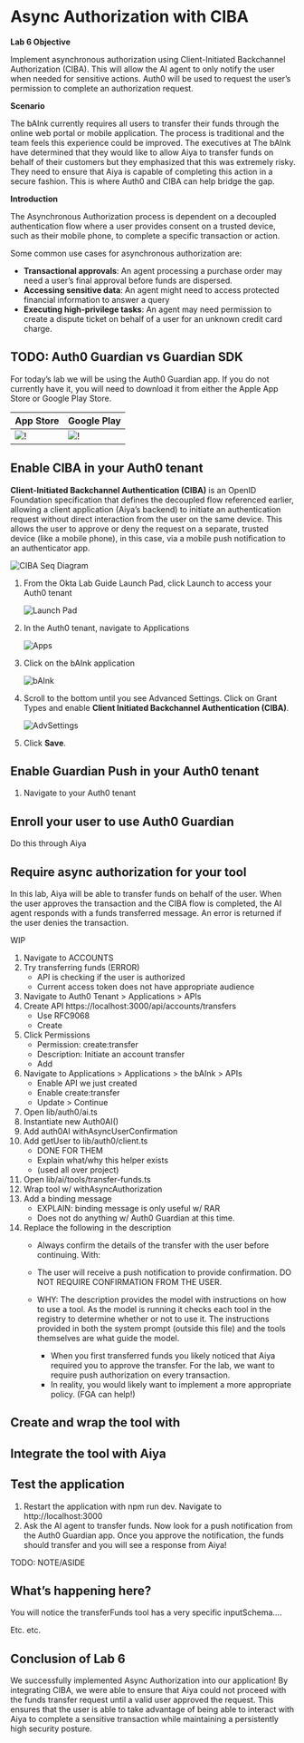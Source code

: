 # Async Authorization with CIBA


**Lab 6 Objective**

Implement asynchronous authorization using Client-Initiated Backchannel Authorization (CIBA). This will allow the AI agent to only notify the user when needed for sensitive actions. Auth0 will be used to request the user’s permission to complete an authorization request. 

**Scenario**

The bAInk currently requires all users to transfer their funds through the online web portal or mobile application. The process is traditional and the team feels this experience could be improved. The executives at The bAInk have determined that they would like to allow Aiya to transfer funds on behalf of their customers but they emphasized that this was extremely risky. They need to ensure that Aiya is capable of completing this action in a secure fashion. This is where Auth0 and CIBA can help bridge the gap.

**Introduction**

The Asynchronous Authorization process is dependent on a decoupled authentication flow where a user provides consent on a trusted device, such as their mobile phone, to complete a specific transaction or action. 

Some common use cases for asynchronous authorization are:
- **Transactional approvals**: An agent processing a purchase order may need a user’s final approval before funds are dispersed. 
- **Accessing sensitive data**: An agent might need to access protected financial information to answer a query 
- **Executing high-privilege tasks**: An agent may need permission to create a dispute ticket on behalf of a user for an unknown credit card charge. 


## TODO: Auth0 Guardian vs Guardian SDK

For today’s lab we will be using the Auth0 Guardian app. If you do not currently have it, you will need to download it from either the Apple App Store or Google Play Store. 



|App Store|Google Play|
|---------|-----------|
|![!](./assets/images/Lab06/images/image5.png)|![!](./assets/images/Lab06/images/image6.png)|



## Enable CIBA in your Auth0 tenant 

**Client-Initiated Backchannel Authentication (CIBA)** is an OpenID Foundation specification that defines the decoupled flow referenced earlier, allowing a client application (Aiya’s backend) to initiate an authentication request without direct interaction from the user on the same device. This allows the user to approve or deny the request on a separate, trusted device (like a mobile phone), in this case, via a mobile push notification to an authenticator app.

![CIBA Seq Diagram](./assets/images/Lab06/images/image7.png)

1. From the Okta Lab Guide Launch Pad, click Launch to access your Auth0 tenant
    
    ![Launch Pad](./assets/images/Lab06/images/image2.png)

2. In the Auth0 tenant, navigate to Applications

    ![Apps](./assets/images/Lab06/images/image3.png)



3. Click on the bAInk application 

    ![bAInk](./assets/images/Lab06/images/image4.png)



4. Scroll to the bottom until you see Advanced Settings. 
Click on Grant Types and enable **Client Initiated Backchannel Authentication (CIBA)**.

    ![AdvSettings](./assets/images/Lab06/images/image1.png)

5. Click **Save**.




## Enable Guardian Push in your Auth0 tenant
1. Navigate to your Auth0 tenant


## Enroll your user to use Auth0 Guardian
Do this through Aiya

## Require async authorization for your tool

In this lab, Aiya will be able to transfer funds on behalf of the user. When the user approves the transaction and the CIBA flow is completed, the AI agent responds with a funds transferred message. An error is returned if the user denies the transaction. 


WIP
1. Navigate to ACCOUNTS
2. Try transferring funds (ERROR)
    - API is checking if the user is authorized
    - Current access token does not have appropriate audience
3. Navigate to Auth0 Tenant > Applications > APIs
4. Create API ​​https://localhost:3000/api/accounts/transfers
    - Use RFC9068
    - Create
5. Click Permissions
    - Permission: create:transfer
    - Description: Initiate an account transfer
    - Add
6. Navigate to Applications > Applications > the bAInk > APIs
    - Enable API we just created
    - Enable create:transfer
    - Update > Continue
7. Open lib/auth0/ai.ts
8. Instantiate new Auth0AI()
9. Add auth0AI withAsyncUserConfirmation
10. Add getUser to lib/auth0/client.ts
    - DONE FOR THEM
    - Explain what/why this helper exists
    - (used all over project)
11. Open lib/ai/tools/transfer-funds.ts
12. Wrap tool w/ withAsyncAuthorization
13. Add a binding message
    - EXPLAIN: binding message is only useful w/ RAR
    - Does not do anything w/ Auth0 Guardian at this time.
14. Replace the following in the description
    - Always confirm the details of the transfer with the user before continuing.
With:
    - The user will receive a push notification to provide confirmation. DO NOT REQUIRE CONFIRMATION FROM THE USER.

    - WHY: The description provides the model with instructions on how to use a tool. As the model is running it checks each tool in the registry to determine whether or not to use it. The instructions provided in both the system prompt (outside this file) and the tools themselves are what guide the model. 
        - When you first transferred funds you likely noticed that Aiya required you to approve the transfer. For the lab, we want to require push authorization on every transaction.
        - In reality, you would likely want to implement a more appropriate policy. (FGA can help!)





## Create and wrap the tool with 




## Integrate the tool with Aiya



## Test the application

1. Restart the application with npm run dev. Navigate to http://localhost:3000
2. Ask the AI agent to transfer funds. Now look for a push notification from the Auth0 Guardian app. Once you approve the notification, the funds should transfer and you will see a response from Aiya!


TODO: NOTE/ASIDE

## What’s happening here? 
You will notice the transferFunds tool has a very specific inputSchema…. 

Etc. etc. 

## Conclusion of Lab 6
We successfully implemented Async Authorization into our application! By integrating CIBA, we were able to ensure that Aiya could not proceed with the funds transfer request until a valid user approved the request. This ensures that the user is able to take advantage of being able to interact with Aiya to complete a sensitive transaction while maintaining a persistently high security posture.
